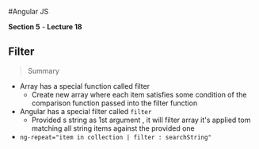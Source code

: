 #Angular JS

**Section 5** - __Lecture 18__
## Filter

>Summary

- Array has a special function called filter
  - Create new array where each item satisfies some condition of the comparison function     passed into the filter function
- Angular has a special filter called `filter`
  - Provided s string as 1st argument , it will filter array it's applied tom matching all string items against the provided one
- `ng-repeat="item in collection | filter : searchString"`